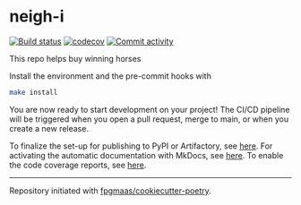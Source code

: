 # neigh-i

[![Build status](https://img.shields.io/github/actions/workflow/status/hrsather/neigh-i/main.yml?branch=main)](https://github.com/hrsather/neigh-i/actions/workflows/main.yml?query=branch%3Amain)
[![codecov](https://codecov.io/gh/hrsather/neigh-i/branch/main/graph/badge.svg)](https://codecov.io/gh/hrsather/neigh-i)
[![Commit activity](https://img.shields.io/github/commit-activity/m/hrsather/neigh-i)](https://img.shields.io/github/commit-activity/m/hrsather/neigh-i)

This repo helps buy winning horses

Install the environment and the pre-commit hooks with

```bash
make install
```

You are now ready to start development on your project!
The CI/CD pipeline will be triggered when you open a pull request, merge to main, or when you create a new release.

To finalize the set-up for publishing to PyPI or Artifactory, see [here](https://fpgmaas.github.io/cookiecutter-poetry/features/publishing/#set-up-for-pypi).
For activating the automatic documentation with MkDocs, see [here](https://fpgmaas.github.io/cookiecutter-poetry/features/mkdocs/#enabling-the-documentation-on-github).
To enable the code coverage reports, see [here](https://fpgmaas.github.io/cookiecutter-poetry/features/codecov/).

---

Repository initiated with [fpgmaas/cookiecutter-poetry](https://github.com/fpgmaas/cookiecutter-poetry).
